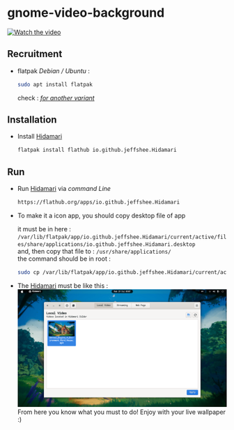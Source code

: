# gnome-video-background

[![Watch the video](./.git-src/untitled.gif)](https://youtu.be/WqTWoe4h3vM)

## Recruitment
- flatpak
  *Debian / Ubuntu* :
    ```bash
    sudo apt install flatpak
    ```
  check : *[for another variant](https://flathub.org/setup)*

## Installation
- Install [Hidamari](https://flathub.org/apps/io.github.jeffshee.Hidamari)
    ```bash
    flatpak install flathub io.github.jeffshee.Hidamari
    ```
## Run
- Run [Hidamari](https://flathub.org/apps/io.github.jeffshee.Hidamari) via *command Line*
    ```bash
    https://flathub.org/apps/io.github.jeffshee.Hidamari
    ```

- To make it a icon app, you should copy desktop file of app

    it must be in here :
    ```/var/lib/flatpak/app/io.github.jeffshee.Hidamari/current/active/files/share/applications/io.github.jeffshee.Hidamari.desktop```
    <br>
    and, then copy that file to :
    ```/usr/share/applications/ ```
    <br>
    the command should be in root :
    ```bash
    sudo cp /var/lib/flatpak/app/io.github.jeffshee.Hidamari/current/active/files/share/applications/io.github.jeffshee.Hidamari.desktop /usr/share/applications/ 
    ```

- The [Hidamari](https://flathub.org/apps/io.github.jeffshee.Hidamari) must be like this : 
  ![](./.git-src/hidamari.png)
  From here you know what you must to do!
  Enjoy with your live wallpaper :)